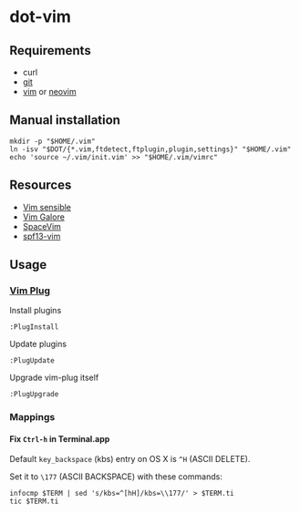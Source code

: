 # dot-vim

## Requirements

- curl
- [git](https://git-scm.com)
- [vim](https://github.com/vim/vim) or [neovim](https://neovim.io)

## Manual installation

    mkdir -p "$HOME/.vim"
    ln -isv "$DOT/{*.vim,ftdetect,ftplugin,plugin,settings}" "$HOME/.vim"
    echo 'source ~/.vim/init.vim' >> "$HOME/.vim/vimrc"

## Resources

- [Vim sensible](https://github.com/tpope/vim-sensible)
- [Vim Galore](https://github.com/mhinz/vim-galore)
- [SpaceVim](https://github.com/SpaceVim/SpaceVim)
- [spf13-vim](https://github.com/spf13/spf13-vim)

## Usage

### [Vim Plug](https://github.com/junegunn/vim-plug)

Install plugins

    :PlugInstall

Update plugins

    :PlugUpdate

Upgrade vim-plug itself

    :PlugUpgrade

### Mappings

#### Fix `Ctrl-h` in Terminal.app

Default `key_backspace` (kbs) entry on OS X is `^H` (ASCII DELETE).

Set it to `\177` (ASCII BACKSPACE) with these commands:

    infocmp $TERM | sed 's/kbs=^[hH]/kbs=\\177/' > $TERM.ti
    tic $TERM.ti

